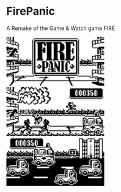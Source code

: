 # FirePanic
A Remake of the Game &amp; Watch game FIRE

<img src="/assets/FirePanic128x64_TitleScreen.png" data-canonical-src="/assets/FirePanic128x64_TitleScreen.png" width="256" height="128" /> <img src="/assets/FirePanic128x64_GameplayMockup4.png" data-canonical-src="/assets/FirePanic128x64_GameplayMockup4.png" width="256" height="128" /> <img src="/assets/FirePanic128x64_RaceToHospital_2.png" data-canonical-src="/assets/FirePanic128x64_RaceToHospital_2.png" width="256" height="128" />
